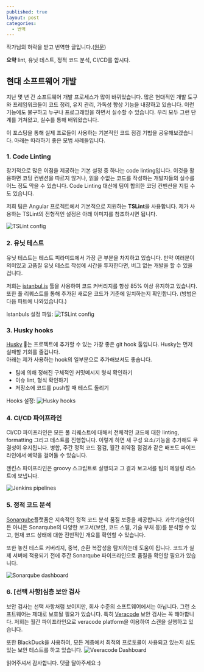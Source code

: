 ```yaml
---
published: true
layout: post
categories:
  - 번역
---
```

작가님의 허락을 받고 번역한 글입니다.([원문](https://dev.to/someshthakur/how-to-ensures-highest-quality-of-software-4917))

**요약** lint, 유닛 테스트, 정적 코드 분석, CI/CD를 합시다.

## 현대 소프트웨어 개발

지난 몇 년 간 소프트웨어 개발 프로세스가 많이 바뀌었습니다. 많은 현대적인 개발 도구와 프레임워크들이 코드 정리, 유지 관리, 가독성 향상 기능을 내장하고 있습니다. 이런 기능에도 불구하고 누구나 프로그래밍을 하면서 실수할 수 있습니다. 우리 모두 그런 단계를 거쳐왔고, 실수를 통해 배워왔습니다.

이 포스팅을 통해 실제 프로들이 사용하는 기본적인 코드 점검 기법을 공유해보겠습니다. 아래는 따라하기 좋은 모범 사례들입니다.

### 1. Code Linting
장기적으로 많은 이점을 제공하는 기본 설정 중 하나는 code linting입니다. 이것을 활용하면 코딩 컨벤션을 따르지 않거나, 읽을 수없는 코드를 작성하는 개발자들의 실수를 어느 정도 막을 수 있습니다. Code Linting 대신에 팀이 합의한 코딩 컨벤션을 지킬 수도 있습니다.

저희 팀은 Angular 프로젝트에서 기본적으로 지원하는 **TSLint**을 사용합니다. 제가 사용하는 TSLint의 전형적인 설정은 아래 이미지를 참조하시면 됩니다.

![TSLint config](https://dev-to-uploads.s3.amazonaws.com/uploads/articles/nsuyfc175cavdpbz912o.png)

### 2. 유닛 테스트
유닛 테스트는 테스트 피라미드에서 가장 큰 부분을 차지하고 있습니다. 만약 여러분이 의미있고 고품질 유닛 테스트 작성에 시간을 투자한다면, 버그 없는 개발을 할 수 있을 겁니다.

저희는 [istanbul.js](https://github.com/istanbuljs/nyc) 툴을 사용하여 코드 커버리지를 항상 85% 이상 유지하고 있습니다. 또한 풀 리퀘스트를 통해 추가된 새로운 코드가 기준에 일치하는지 확인합니다. (방법은 다음 파트에 나와있습니다.)

Istanbuls 설정 파일:
![TSLint config](https://dev-to-uploads.s3.amazonaws.com/uploads/articles/nsuyfc175cavdpbz912o.png)

### 3. Husky hooks
[Husky](https://typicode.github.io/husky/) 🐶는 프로젝트에 추가할 수 있는 가장 좋은 git hook 툴입니다. Husky는 먼저 실패할 기회를 줄겁니다.  
아래는 제가 사용하는 hook의 일부분으로 추가해보셔도 좋습니다.
- 팀에 의해 정해진 구체적인 커밋메시지 형식 확인하기
- 이슈 lint, 형식 확인하기
- 저장소에 코드를 push할 때 테스트 돌리기

Hooks 설정:
![Husky hooks](https://dev-to-uploads.s3.amazonaws.com/uploads/articles/vf2vgvhwulhryf3skjob.PNG)

### 4. CI/CD 파이프라인
CI/CD 파이프라인은 모든 풀 리퀘스트에 대해서 전체적인 코드에 대한 linting, formatting 그리고 테스트를 진행합니다. 이렇게 하면 새 구성 요소/기능을 추가해도 무결성이 유지됩니다. 병합, 주간 정적 코드 점검, 월간 취약점 점검과 같은 배포도 파이프라인에서 예약을 걸어둘 수 있습니다.

젠킨스 파이프라인은 groovy 스크립트로 실행되고 그 결과 보고서를 팀의 메일링 리스트에 보냅니다.

![Jenkins pipelines](https://dev-to-uploads.s3.amazonaws.com/uploads/articles/4cbw05mnhrq6iadx2cmi.png)

### 5. 정적 코드 분석
[Sonarqube](https://www.sonarqube.org/)플랫폼은 지속적인 정적 코드 분석 품질 보증을 제공합니다. 과학기술인이든 아니든 Sonarqube의 다양한 보고서(보안, 코드 스멜, 기술 부채 등)를 분석할 수 있고, 현재 코드 상태에 대한 전반적인 개요를 확인할 수 있습니다.

또한 놓친 테스트 커버리지, 중복, 순환 복잡성을 탐지하는데 도움이 됩니다. 코드가 실제 서버에 적용되기 전에 주간 Sonarqube 파이프라인으로 품질을 확인할 필요가 있습니다.

![Sonarqube dashboard](https://dev-to-uploads.s3.amazonaws.com/uploads/articles/gws12yu6d6noasmxvz5q.png)


### 6. [선택 사항]심층 보안 검사
보안 검사는 선택 사항처럼 보이지만, 회사 수준의 소프트웨어에서는 아닙니다. 그런 소프트웨어는 제대로 보호될 필요가 있습니다. 특히 [Veracode](https://www.veracode.com/) 보안 검사는 꼭 해야합니다. 저희는 월간 파이프라인으로 veracode platform을 이용하여 스캔을 실행하고 있습니다.

또한 BlackDuck을 사용하여, 모든 계층에서 최적의 프로토콜이 사용되고 있는지 심도있는 보안 테스트를 하고 있습니다.
![Veeracode Dashboard](https://dev-to-uploads.s3.amazonaws.com/uploads/articles/b4fug0ifwpq3h6nt8cbz.png)


읽어주셔서 감사합니다. 댓글 달아주세요 :)
